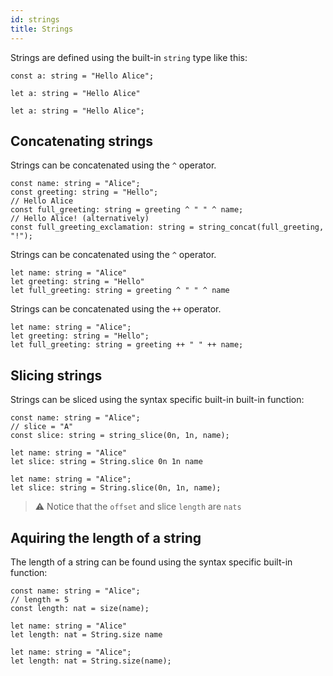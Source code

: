 ```yaml
---
id: strings
title: Strings
---
```




Strings are defined using the built-in `string` type like this:

<!--DOCUSAURUS_CODE_TABS-->
<!--Pascaligo-->
```
const a: string = "Hello Alice";
```
<!--Cameligo-->
```
let a: string = "Hello Alice"
```
<!--ReasonLIGO-->
```reasonligo
let a: string = "Hello Alice";
```
<!--END_DOCUSAURUS_CODE_TABS-->


## Concatenating strings

<!--DOCUSAURUS_CODE_TABS-->
<!--Pascaligo-->
Strings can be concatenated using the `^` operator.

```pascaligo
const name: string = "Alice";
const greeting: string = "Hello";
// Hello Alice
const full_greeting: string = greeting ^ " " ^ name;
// Hello Alice! (alternatively)
const full_greeting_exclamation: string = string_concat(full_greeting, "!");
```
<!--Cameligo-->
Strings can be concatenated using the `^` operator.

```cameligo
let name: string = "Alice"
let greeting: string = "Hello"
let full_greeting: string = greeting ^ " " ^ name
```
<!--ReasonLIGO-->
Strings can be concatenated using the `++` operator.

```reasonligo
let name: string = "Alice";
let greeting: string = "Hello";
let full_greeting: string = greeting ++ " " ++ name;
```
<!--END_DOCUSAURUS_CODE_TABS-->


## Slicing strings

Strings can be sliced using the syntax specific built-in built-in function:

<!--DOCUSAURUS_CODE_TABS-->
<!--Pascaligo-->
```pascaligo
const name: string = "Alice";
// slice = "A"
const slice: string = string_slice(0n, 1n, name);
```
<!--Cameligo-->
```cameligo
let name: string = "Alice"
let slice: string = String.slice 0n 1n name
```
<!--ReasonLIGO-->
```reasonligo
let name: string = "Alice";
let slice: string = String.slice(0n, 1n, name);
```
<!--END_DOCUSAURUS_CODE_TABS-->

> ⚠️ Notice that the `offset` and slice `length` are `nats`

## Aquiring the length of a string

The length of a string can be found using the syntax specific built-in function:

<!--DOCUSAURUS_CODE_TABS-->
<!--Pascaligo-->
```pascaligo
const name: string = "Alice";
// length = 5
const length: nat = size(name);
```
<!--Cameligo-->
```cameligo
let name: string = "Alice"
let length: nat = String.size name
```
<!--ReasonLIGO-->
```reasonligo
let name: string = "Alice";
let length: nat = String.size(name);
```
<!--END_DOCUSAURUS_CODE_TABS-->